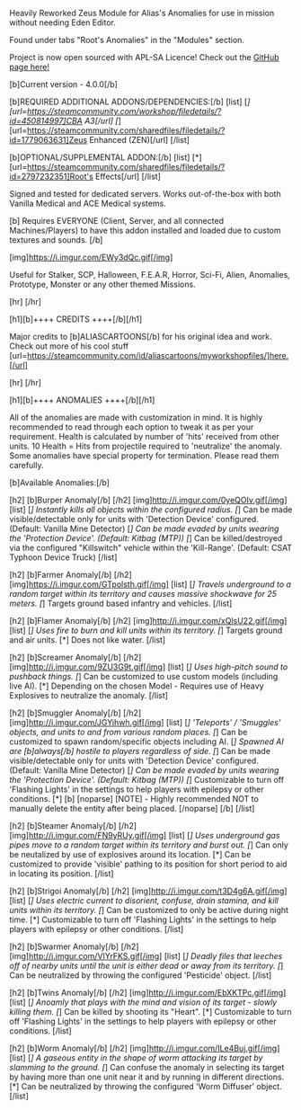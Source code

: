 Heavily Reworked Zeus Module for Alias's Anomalies for use in mission without needing Eden Editor.

Found under tabs "Root's Anomalies" in the "Modules" section.

Project is now open sourced with APL-SA Licence! Check out the [GitHub page here!](https://github.com/A3-Root/Root_Anomalies)

[b]Current version - 4.0.0[/b]

[b]REQUIRED ADDITIONAL ADDONS/DEPENDENCIES:[/b]
[list] [*] [url=https://steamcommunity.com/workshop/filedetails/?id=450814997]CBA A3[/url]
[*] [url=https://steamcommunity.com/sharedfiles/filedetails/?id=1779063631]Zeus Enhanced (ZEN)[/url]
[/list]

[b]OPTIONAL/SUPPLEMENTAL ADDON:[/b]
[list] [*] [url=https://steamcommunity.com/sharedfiles/filedetails/?id=2797232351]Root's Effects[/url]
[/list]

Signed and tested for dedicated servers.
Works out-of-the-box with both Vanilla Medical and ACE Medical systems.

[b] Requires EVERYONE (Client, Server, and all connected Machines/Players) to have this addon installed and loaded due to custom textures and sounds. [/b]

[img]https://i.imgur.com/EWy3dQc.gif[/img]

Useful for Stalker, SCP, Halloween, F.E.A.R, Horror, Sci-Fi, Alien, Anomalies, Prototype, Monster or any other themed Missions.

[hr] [/hr]

[h1][b]++++ CREDITS ++++[/b][/h1]

Major credits to [b]ALIASCARTOONS[/b] for his original idea and work.
Check out more of his cool stuff [url=https://steamcommunity.com/id/aliascartoons/myworkshopfiles/]here.[/url]

[hr] [/hr]

[h1][b]++++ ANOMALIES ++++[/b][/h1]

All of the anomalies are made with customization in mind. It is highly recommended to read through each option to tweak it as per your requirement.
Health is calculated by number of 'hits' received from other units. 10 Health = Hits from projectile required to 'neutralize' the anomaly. Some anomalies have special property for termination. Please read them carefully.

[b]Available Anomalies:[/b]

[h2] [b]Burper Anomaly[/b] [/h2]
[img]http://i.imgur.com/0yeQOIv.gif[/img]
[list]
[*] Instantly kills all objects within the configured radius.
[*] Can be made visible/detectable only for units with 'Detection Device' configured. (Default: Vanilla Mine Detector)
[*] Can be made evaded by units wearing the 'Protection Device'. (Default: Kitbag (MTP))
[*] Can be killed/destroyed via the configured "Killswitch" vehicle within the 'Kill-Range'. (Default: CSAT Typhoon Device Truck)
[/list]

[h2] [b]Farmer Anomaly[/b] [/h2]
[img]https://i.imgur.com/GTpolsth.gif[/img]
[list]
[*] Travels underground to a random target within its territory and causes massive shockwave for 25 meters.
[*] Targets ground based infantry and vehicles.
[/list]


[h2] [b]Flamer Anomaly[/b] [/h2]
[img]http://i.imgur.com/xQlsU22.gif[/img]
[list]
[*] Uses fire to burn and kill units within its territory. 
[*] Targets ground and air units.
[*] Does not like water.
[/list]

[h2] [b]Screamer Anomaly[/b] [/h2]
[img]http://i.imgur.com/9ZU3G9t.gif[/img]
[list]
[*] Uses high-pitch sound to pushback things.
[*] Can be customized to use custom models (including live AI).
[*] Depending on the chosen Model - Requires use of Heavy Explosives to neutralize the anomaly.
[/list]

[h2] [b]Smuggler Anomaly[/b] [/h2]
[img]http://i.imgur.com/JGYihwh.gif[/img]
[list]
[*] 'Teleports' / 'Smuggles' objects, and units to and from various random places.
[*] Can be customized to spawn random/specific objects including AI. 
[*] Spawned AI are [b]always[/b] hostile to players regardless of side.
[*] Can be made visible/detectable only for units with 'Detection Device' configured. (Default: Vanilla Mine Detector)
[*] Can be made evaded by units wearing the 'Protection Device'. (Default: Kitbag (MTP))
[*] Customizable to turn off 'Flashing Lights' in the settings to help players with epilepsy or other conditions.
[*] [b] [noparse] [NOTE] - Highly recommended NOT to manually delete the entity after being placed. [/noparse] [/b]
[/list]

[h2] [b]Steamer Anomaly[/b] [/h2]
[img]http://i.imgur.com/FN9yRUy.gif[/img]
[list]
[*] Uses underground gas pipes move to a random target within its territory and burst out.
[*] Can only be neutalized by use of explosives around its location.
[*] Can be customized to provide 'visible' pathing to its position for short period to aid in locating its position.
[/list]

[h2] [b]Strigoi Anomaly[/b] [/h2]
[img]http://i.imgur.com/t3D4g6A.gif[/img]
[list]
[*] Uses electric current to disorient, confuse, drain stamina, and kill units within its territory.
[*] Can be customized to only be active during night time.
[*] Customizable to turn off 'Flashing Lights' in the settings to help players with epilepsy or other conditions.
[/list]

[h2] [b]Swarmer Anomaly[/b] [/h2]
[img]http://i.imgur.com/VIYrFKS.gif[/img]
[list]
[*] Deadly files that leeches off of nearby units until the unit is either dead or away from its territory.
[*] Can be neutralized by throwing the configured 'Pesticide' object.
[/list]

[h2] [b]Twins Anomaly[/b] [/h2]
[img]http://i.imgur.com/EbXKTPc.gif[/img]
[list]
[*] Anoamly that plays with the mind and vision of its target - slowly killing them.
[*] Can be killed by shooting its "Heart".
[*] Customizable to turn off 'Flashing Lights' in the settings to help players with epilepsy or other conditions.
[/list]

[h2] [b]Worm Anomaly[/b] [/h2]
[img]http://i.imgur.com/ILe4Buj.gif[/img]
[list]
[*] A gaseous entity in the shape of worm attacking its target by slamming to the ground.
[*] Can confuse the anomaly in selecting its target by having more than one unit near it and by running in different directions.
[*] Can be neutralized by throwing the configured 'Worm Diffuser' object.
[/list]
